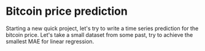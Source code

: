 # Bitcoin price prediction  

Starting a new quick project, let's try to write a time series prediction for the bitcoin price.
Let's take a small dataset from some past, try to achieve the smallest MAE for linear regression.
